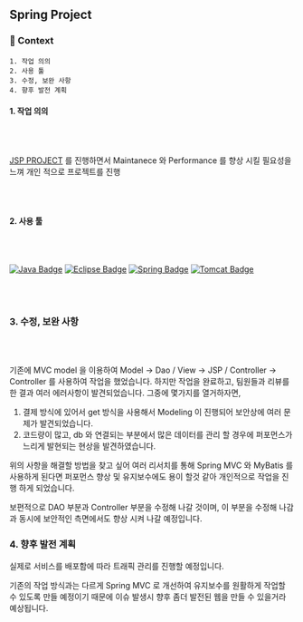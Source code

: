 ## Spring Project

### 💫 Context

    1. 작업 의의
    2. 사용 툴
    3. 수정, 보완 사항
    4. 향후 발전 계획

#### 1. 작업 의의

<br/>
<br/>

[JSP PROJECT](https://github.com/jasper-oh/JSP_WebProject) 를 진행하면서 Maintanece 와 Performance 를 향상 시킬 필요성을 느껴 개인 적으로 프로젝트를 진행

<br/>
<br/>

#### 2. 사용 툴

<br/>
<br/>

[![Java Badge](https://img.shields.io/badge/Java-007396?style=for-the-badge&logo=java&logoColor=black)](http://java.com/)
[![Eclipse Badge](https://img.shields.io/badge/Eclipse-2C2255?style=for-the-badge&logo=eclipse&logoColor=white)](http://eclipse.org/)
[![Spring Badge](https://img.shields.io/badge/Spring_MyBatis-04ff00?style=for-the-badge&logo=spring&logoColor=white)](http://spring.io/)
[![Tomcat Badge](https://img.shields.io/badge/Apache_Tomcat-CB9F18?style=for-the-badge&logo=Apache&logoColor=white)](http://spring.io/)

<br/>
<br/>

### 3. 수정, 보완 사항

<br/>
<br/>

기존에 MVC model 을 이용하여 Model -> Dao / View -> JSP / Controller -> Controller 를 사용하여 작업을 했었습니다. 하지만 작업을 완료하고, 팀원들과 리뷰를 한 결과 여러 에러사항이 발견되었습니다. 그중에 몇가지를 열거하자면,

1. 결제 방식에 있어서 get 방식을 사용해서 Modeling 이 진행되어 보안상에 여러 문제가 발견되었습니다.
2. 코드량이 많고, db 와 연결되는 부분에서 많은 데이터를 관리 할 경우에 퍼포먼스가 느리게 발현되는 현상을 발견하였습니다.

위의 사항을 해결할 방법을 찾고 싶어 여러 리서치를 통해 Spring MVC 와 MyBatis 를 사용하게 된다면 퍼포먼스 향상 및 유지보수에도 용이 할것 같아 개인적으로 작업을 진행 하게 되었습니다.

보편적으로 DAO 부분과 Controller 부분을 수정해 나갈 것이며, 이 부분을 수정해 나감과 동시에 보안적인 측면에서도 향상 시켜 나갈 예정입니다.

### 4. 향후 발전 계획

실제로 서비스를 배포함에 따라 트래픽 관리를 진행할 예정입니다.

기존의 작업 방식과는 다르게 Spring MVC 로 개선하여 유지보수를 원활하게 작업할 수 있도록 만들 예정이기 때문에 이슈 발생시 향후 좀더 발전된 웹을 만들 수 있을거라 예상됩니다.
